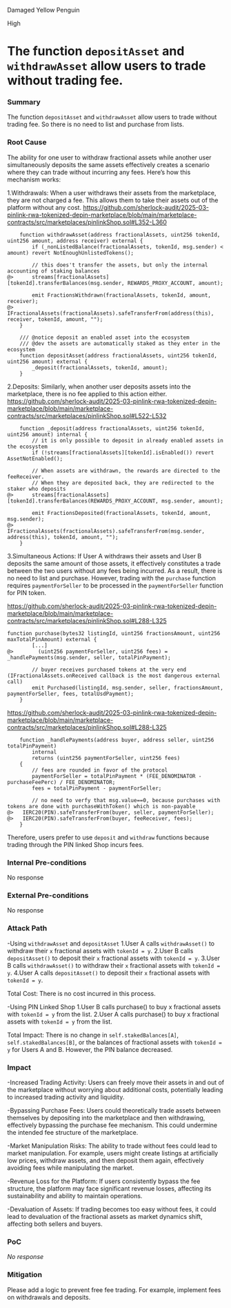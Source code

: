 Damaged Yellow Penguin

High

# The function `depositAsset` and `withdrawAsset` allow users to trade without trading fee.

### Summary

The function `depositAsset` and `withdrawAsset` allow users to trade without trading fee.
So there is no need to list and purchase from lists.

### Root Cause

The ability for one user to withdraw fractional assets while another user simultaneously deposits the same assets effectively creates a scenario where they can trade without incurring any fees. Here’s how this mechanism works:

1.Withdrawals: When a user withdraws their assets from the marketplace, they are not charged a fee. This allows them to take their assets out of the platform without any cost.
https://github.com/sherlock-audit/2025-03-pinlink-rwa-tokenized-depin-marketplace/blob/main/marketplace-contracts/src/marketplaces/pinlinkShop.sol#L352-L360
```solidity
    function withdrawAsset(address fractionalAssets, uint256 tokenId, uint256 amount, address receiver) external {
        if (_nonListedBalance(fractionalAssets, tokenId, msg.sender) < amount) revert NotEnoughUnlistedTokens();

        // this does't transfer the assets, but only the internal accounting of staking balances
@>      streams[fractionalAssets][tokenId].transferBalances(msg.sender, REWARDS_PROXY_ACCOUNT, amount);

        emit FractionsWithdrawn(fractionalAssets, tokenId, amount, receiver);
@>      IFractionalAssets(fractionalAssets).safeTransferFrom(address(this), receiver, tokenId, amount, "");
    }

    /// @notice deposit an enabled asset into the ecosystem
    /// @dev the assets are automatically staked as they enter in the ecosystem
    function depositAsset(address fractionalAssets, uint256 tokenId, uint256 amount) external {
        _deposit(fractionalAssets, tokenId, amount);
    }
```
2.Deposits: Similarly, when another user deposits assets into the marketplace, there is no fee applied to this action either.
https://github.com/sherlock-audit/2025-03-pinlink-rwa-tokenized-depin-marketplace/blob/main/marketplace-contracts/src/marketplaces/pinlinkShop.sol#L522-L532
```solidity
    function _deposit(address fractionalAssets, uint256 tokenId, uint256 amount) internal {
        // it is only possible to deposit in already enabled assets in the ecosystem
        if (!streams[fractionalAssets][tokenId].isEnabled()) revert AssetNotEnabled();

        // When assets are withdrawn, the rewards are directed to the feeReceiver.
        // When they are deposited back, they are redirected to the staker who deposits
@>      streams[fractionalAssets][tokenId].transferBalances(REWARDS_PROXY_ACCOUNT, msg.sender, amount);

        emit FractionsDeposited(fractionalAssets, tokenId, amount, msg.sender);
@>      IFractionalAssets(fractionalAssets).safeTransferFrom(msg.sender, address(this), tokenId, amount, "");
    }
```
3.Simultaneous Actions: If User A withdraws their assets and User B deposits the same amount of those assets, it effectively constitutes a trade between the two users without any fees being incurred.
As a result, there is no need to list and purchase.
However, trading with the `purchase` function requires `paymentForSeller` to be processed in the `paymentForSeller` function for PIN token.

https://github.com/sherlock-audit/2025-03-pinlink-rwa-tokenized-depin-marketplace/blob/main/marketplace-contracts/src/marketplaces/pinlinkShop.sol#L288-L325
```solidity
function purchase(bytes32 listingId, uint256 fractionsAmount, uint256 maxTotalPinAmount) external {
        [...]
@>        (uint256 paymentForSeller, uint256 fees) = _handlePayments(msg.sender, seller, totalPinPayment);

        // buyer receives purchased tokens at the very end (IFractionalAssets.onReceived callback is the most dangerous external call)
        emit Purchased(listingId, msg.sender, seller, fractionsAmount, paymentForSeller, fees, totalUsdPayment);
    }
```
https://github.com/sherlock-audit/2025-03-pinlink-rwa-tokenized-depin-marketplace/blob/main/marketplace-contracts/src/marketplaces/pinlinkShop.sol#L288-L325
```solidity
    function _handlePayments(address buyer, address seller, uint256 totalPinPayment)
        internal
        returns (uint256 paymentForSeller, uint256 fees)
    {
        // fees are rounded in favor of the protocol
        paymentForSeller = totalPinPayment * (FEE_DENOMINATOR - purchaseFeePerc) / FEE_DENOMINATOR;
        fees = totalPinPayment - paymentForSeller;

        // no need to verfy that msg.value==0, because purchases with tokens are done with purchaseWithToken() which is non-payable
@>   IERC20(PIN).safeTransferFrom(buyer, seller, paymentForSeller);
@>   IERC20(PIN).safeTransferFrom(buyer, feeReceiver, fees);
    }
```
Therefore, users prefer to use `deposit` and `withdraw` functions because trading through the PIN linked Shop incurs fees.
### Internal Pre-conditions

No response

### External Pre-conditions

 No response

### Attack Path
-Using `withdrawAsset` and `depositAsset`
1.User A calls `withdrawAsset()` to withdraw their `x` fractional assets with `tokenId = y`.
2.User B calls `depositAsset()` to deposit their `x` fractional assets with `tokenId = y`.
3.User B calls `withdrawAsset()` to withdraw their `x` fractional assets with `tokenId = y`.
4.User A calls `depositAsset()` to deposit their `x` fractional assets with `tokenId = y`.

Total Cost: There is no cost incurred in this process.

-Using PIN Linked Shop
1.User B calls purchase() to buy x fractional assets with `tokenId = y` from the list.
2.User A calls purchase() to buy x fractional assets with `tokenId = y` from the list.

Total Impact: There is no change in `self.stakedBalances[A]`, `self.stakedBalances[B]`, or the balances of fractional assets with `tokenId = y` for Users A and B. However, the PIN balance decreased.

### Impact

-Increased Trading Activity: Users can freely move their assets in and out of the marketplace without worrying about additional costs, potentially leading to increased trading activity and liquidity.

-Bypassing Purchase Fees: Users could theoretically trade assets between themselves by depositing into the marketplace and then withdrawing, effectively bypassing the purchase fee mechanism. This could undermine the intended fee structure of the marketplace.

-Market Manipulation Risks: The ability to trade without fees could lead to market manipulation. For example, users might create listings at artificially low prices, withdraw assets, and then deposit them again, effectively avoiding fees while manipulating the market.

-Revenue Loss for the Platform: If users consistently bypass the fee structure, the platform may face significant revenue losses, affecting its sustainability and ability to maintain operations.

-Devaluation of Assets: If trading becomes too easy without fees, it could lead to devaluation of the fractional assets as market dynamics shift, affecting both sellers and buyers.

### PoC

_No response_

### Mitigation

Please add a logic to prevent free fee trading.
For example, implement fees on withdrawals and deposits.